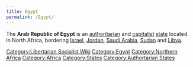 ```yaml
---
title: Egypt
permalink: /Egypt/
---
```


The **Arab Republic of Egypt** is an
[authoritarian](Authoritarianism "wikilink") and
[capitalist](Capitalism "wikilink") [state](List_of_States "wikilink")
located in North Africa, bordering [Israel](Israel "wikilink"),
[Jordan](Jordan "wikilink"), [Saudi Arabia](Saudi_Arabia "wikilink"),
[Sudan](Sudan "wikilink") and [Libya](Libya "wikilink").

[Category:Libertarian Socialist
Wiki](Category:Libertarian_Socialist_Wiki "wikilink")
[Category:Egypt](Category:Egypt "wikilink") [Category:Northern
Africa](Category:Northern_Africa "wikilink")
[Category:Africa](Category:Africa "wikilink")
[Category:States](Category:States "wikilink") [Category:Authortarian
States](Category:Authortarian_States "wikilink")